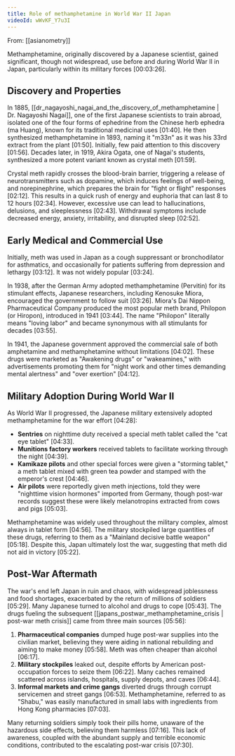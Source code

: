 ```yaml
---
title: Role of methamphetamine in World War II Japan
videoId: wWvKF_Y7u3I
---
```


From: [[asianometry]] <br/> 

Methamphetamine, originally discovered by a Japanese scientist, gained significant, though not widespread, use before and during World War II in Japan, particularly within its military forces <a class="yt-timestamp" data-t="00:03:26">[00:03:26]</a>.

## Discovery and Properties
In 1885, [[dr_nagayoshi_nagai_and_the_discovery_of_methamphetamine | Dr. Nagayoshi Nagai]], one of the first Japanese scientists to train abroad, isolated one of the four forms of ephedrine from the Chinese herb ephedra (ma Huang), known for its traditional medicinal uses <a class="yt-timestamp" data-t="01:40">[01:40]</a>. He then synthesized methamphetamine in 1893, naming it "m33n" as it was his 33rd extract from the plant <a class="yt-timestamp" data-t="01:50">[01:50]</a>. Initially, few paid attention to this discovery <a class="yt-timestamp" data-t="01:56">[01:56]</a>. Decades later, in 1919, Akira Ogata, one of Nagai's students, synthesized a more potent variant known as crystal meth <a class="yt-timestamp" data-t="01:59">[01:59]</a>.

Crystal meth rapidly crosses the blood-brain barrier, triggering a release of neurotransmitters such as dopamine, which induces feelings of well-being, and norepinephrine, which prepares the brain for "fight or flight" responses <a class="yt-timestamp" data-t="02:12">[02:12]</a>. This results in a quick rush of energy and euphoria that can last 8 to 12 hours <a class="yt-timestamp" data-t="02:34">[02:34]</a>. However, excessive use can lead to hallucinations, delusions, and sleeplessness <a class="yt-timestamp" data-t="02:43">[02:43]</a>. Withdrawal symptoms include decreased energy, anxiety, irritability, and disrupted sleep <a class="yt-timestamp" data-t="02:52">[02:52]</a>.

## Early Medical and Commercial Use
Initially, meth was used in Japan as a cough suppressant or bronchodilator for asthmatics, and occasionally for patients suffering from depression and lethargy <a class="yt-timestamp" data-t="03:12">[03:12]</a>. It was not widely popular <a class="yt-timestamp" data-t="03:24">[03:24]</a>.

In 1938, after the German Army adopted methamphetamine (Pervitin) for its stimulant effects, Japanese researchers, including Kenosuke Miora, encouraged the government to follow suit <a class="yt-timestamp" data-t="03:26">[03:26]</a>. Miora's Dai Nippon Pharmaceutical Company produced the most popular meth brand, Philopon (or Hiropon), introduced in 1941 <a class="yt-timestamp" data-t="03:44">[03:44]</a>. The name "Philopon" literally means "loving labor" and became synonymous with all stimulants for decades <a class="yt-timestamp" data-t="03:55">[03:55]</a>.

In 1941, the Japanese government approved the commercial sale of both amphetamine and methamphetamine without limitations <a class="yt-timestamp" data-t="04:02">[04:02]</a>. These drugs were marketed as "Awakening drugs" or "wakeamines," with advertisements promoting them for "night work and other times demanding mental alertness" and "over exertion" <a class="yt-timestamp" data-t="04:12">[04:12]</a>.

## Military Adoption During World War II
As World War II progressed, the Japanese military extensively adopted methamphetamine for the war effort <a class="yt-timestamp" data-t="04:28">[04:28]</a>:
*   **Sentries** on nighttime duty received a special meth tablet called the "cat eye tablet" <a class="yt-timestamp" data-t="04:33">[04:33]</a>.
*   **Munitions factory workers** received tablets to facilitate working through the night <a class="yt-timestamp" data-t="04:39">[04:39]</a>.
*   **Kamikaze pilots** and other special forces were given a "storming tablet," a meth tablet mixed with green tea powder and stamped with the emperor's crest <a class="yt-timestamp" data-t="04:46">[04:46]</a>.
*   **Air pilots** were reportedly given meth injections, told they were "nighttime vision hormones" imported from Germany, though post-war records suggest these were likely melanotropins extracted from cows and pigs <a class="yt-timestamp" data-t="05:03">[05:03]</a>.

Methamphetamine was widely used throughout the military complex, almost always in tablet form <a class="yt-timestamp" data-t="04:56">[04:56]</a>. The military stockpiled large quantities of these drugs, referring to them as a "Mainland decisive battle weapon" <a class="yt-timestamp" data-t="05:18">[05:18]</a>. Despite this, Japan ultimately lost the war, suggesting that meth did not aid in victory <a class="yt-timestamp" data-t="05:22">[05:22]</a>.

## Post-War Aftermath
The war's end left Japan in ruin and chaos, with widespread joblessness and food shortages, exacerbated by the return of millions of soldiers <a class="yt-timestamp" data-t="05:29">[05:29]</a>. Many Japanese turned to alcohol and drugs to cope <a class="yt-timestamp" data-t="05:43">[05:43]</a>. The drugs fueling the subsequent [[japans_postwar_methamphetamine_crisis | post-war meth crisis]] came from three main sources <a class="yt-timestamp" data-t="05:56">[05:56]</a>:
1.  **Pharmaceutical companies** dumped huge post-war supplies into the civilian market, believing they were aiding in national rebuilding and aiming to make money <a class="yt-timestamp" data-t="05:58">[05:58]</a>. Meth was often cheaper than alcohol <a class="yt-timestamp" data-t="06:17">[06:17]</a>.
2.  **Military stockpiles** leaked out, despite efforts by American post-occupation forces to seize them <a class="yt-timestamp" data-t="06:22">[06:22]</a>. Many caches remained scattered across islands, hospitals, supply depots, and caves <a class="yt-timestamp" data-t="06:44">[06:44]</a>.
3.  **Informal markets and crime gangs** diverted drugs through corrupt servicemen and street gangs <a class="yt-timestamp" data-t="06:53">[06:53]</a>. Methamphetamine, referred to as "Shabu," was easily manufactured in small labs with ingredients from Hong Kong pharmacies <a class="yt-timestamp" data-t="07:03">[07:03]</a>.

Many returning soldiers simply took their pills home, unaware of the hazardous side effects, believing them harmless <a class="yt-timestamp" data-t="07:16">[07:16]</a>. This lack of awareness, coupled with the abundant supply and terrible economic conditions, contributed to the escalating post-war crisis <a class="yt-timestamp" data-t="07:30">[07:30]</a>.